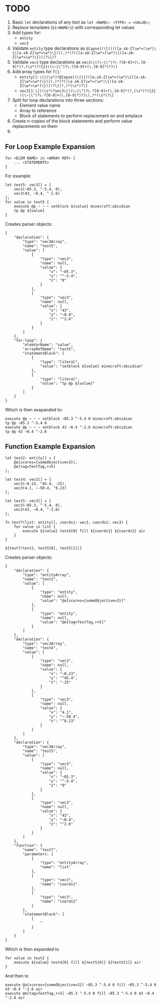 # TODO

1. Basic `let` declarations of any text as `let <NAME>: <TYPE> = <VALUE>;`
2. Replace templates (`${<NAME>}`) with corresponding let values
3. Add types for:
    * `entity`
    * `vec3`
4. Validate `entity` type declarations as `@[apse](\[(((([a-zA-Z]\w*=(\w*|\{([a-zA-Z]\w*=\w*)\}))),)*)?(([a-zA-Z]\w*=(\w*|\{([a-zA-Z]\w*=\w*)\})))?\])?`
5. Validate `vec3` type declarations as `vec3\(((\~|\^)?\-?[0-9]+(\.[0-9]*)?,(\s*)?){2}((\~|\^)?\-?[0-9]+(\.[0-9]*)?)\)`
6. Add array types for `T[]`:
    * `entity[]`: `\[((\s*)?@[apse](\[(((([a-zA-Z]\w*=(\w*|\{([a-zA-Z]\w*=\w*)\}))),)*)?(([a-zA-Z]\w*=(\w*|\{([a-zA-Z]\w*=\w*)\})))?\])?,)*(\s*)?\]`
    * `vec3[]`: `\[((\s*)?vec3\(((\~|\^)?\-?[0-9]+(\.[0-9]*)?,(\s*)?){2}((\~|\^)?\-?[0-9]+(\.[0-9]*)?)\),)*(\s*)?\]`
7. Split for loop declarations into three sections:
    * Element value name
    * Array to reference
    * Block of statements to perform replacement on and emplace
8. Create n-copies of the block statements and perform value replacements on them
9. 

## For Loop Example Expansion
```
for <ELEM NAME> in <ARRAY REF> {
    ... <STATEMENTS>
}
```
For example:
```
let test5: vec3[] = [
    vec3(~85.3, ^-5.4, 0),
    vec3(43, ~0.4, ^-2.6)
];
for value in test5 {
    execute @p ~ ~ ~ setblock ${value} minecraft:obsidian
    tp @p ${value}
}
```
Creates parser objects:
```
{
    "declaration": {
        "type": "vec3Array",
        "name": "test5",
        "value": [
            {
                "type": "vec3",
                "name": null,
                "value": {
                    "x": "~85.3",
                    "y": "^-5.4",
                    "z": "0"
                }
            },
            {
                "type": "vec3",
                "name": null,
                "value": {
                    "x": "43",
                    "y": "~0.4",
                    "z": "^2.6"
                }
            }
        ]
    },
    "for-loop": {
        "elemVarName": "value",
        "arrayRefName": "test5",
        "statementBlock": [
            {
                "type": "literal",
                "value": "setblock ${value} minecraft:obsidian"
            },
            {
                "type": "literal",
                "value": "tp @p ${value}"
            }
        ]
    }
}
```
Which is then exapanded to:
```
execute @p ~ ~ ~ setblock ~85.3 ^-5.4 0 minecraft:obsidian
tp @p ~85.3 ^-5.4 0
execute @p ~ ~ ~ setblock 43 ~0.4 ^-2.6 minecraft:obsidian
tp @p 43 ~0.4 ^-2.6
```

## Function Example Expansion
```
let test2: entity[] = [
    @a[scores={someObjective=3}],
    @e[tag=TestTag,r=5]
];

let test4: vec3[] = [
    vec3(~0.23, ^45.4, -25),
    vec3(4.1, ~-50.4, ^8.23)
];

let test5: vec3[] = [
    vec3(~85.3, ^-5.4, 0),
    vec3(43, ~0.4, ^-2.6)
];

fn test7(list: entity[], coords1: vec3, coords2: vec3) {
    for value in list {
        execute ${value} test4[0] fill ${coords1} ${coords2} air
    }
}

${test7(test2, test5[0], test5[1])}
```
Creates parser objects:
```
{
    "declaration": {
        "type": "entityArray",
        "name": "test2",
        "value": [
            {
                "type": "entity",
                "name": null,
                "value": "@a[scores={someObjective=3}]"
            },
            {
                "type": "entity",
                "name": null,
                "value": "@e[tag=TestTag,r=5]"
            }
        ]
    },
    "declaration": {
        "type": "vec3Array",
        "name": "test4",
        "value": [
            {
                "type": "vec3",
                "name": null,
                "value": {
                    "x": "~0.23",
                    "y": "^45.4",
                    "z": "-25"
                }
            },
            {
                "type": "vec3",
                "name": null,
                "value": {
                    "x": "4.1",
                    "y": "~-50.4",
                    "z": "^8.23"
                }
            }
        ]
    },
    "declaration": {
        "type": "vec3Array",
        "name": "test5",
        "value": [
            {
                "type": "vec3",
                "name": null,
                "value": {
                    "x": "~85.3",
                    "y": "^-5.4",
                    "z": "0"
                }
            },
            {
                "type": "vec3",
                "name": null,
                "value": {
                    "x": "43",
                    "y": "~0.4",
                    "z": "^2.6"
                }
            }
        ]
    },
    "function": {
        "name": "test7",
        "parameters: [
            {
                "type": "entityArray",
                "name": "list"
            },
            {
                "type": "vec3",
                "name": "coords1"
            },
            {
                "type": "vec3",
                "name": "coords2"
            }
        ],
        "statementBlock": [
            {
                "
            }
        ]
    }
}
```
Which is then expanded to
```
for value in test2 {
    execute ${value} test4[0] fill ${test5[0]} ${test5[1]} air
}
```
And then to
```
execute @a[scores={someObjective=3}] ~85.3 ^-5.4 0 fill ~85.3 ^-5.4 0 43 ~0.4 ^-2.6 air
execute @e[tag=TestTag,r=5] ~85.3 ^-5.4 0 fill ~85.3 ^-5.4 0 43 ~0.4 ^-2.6 air
```
